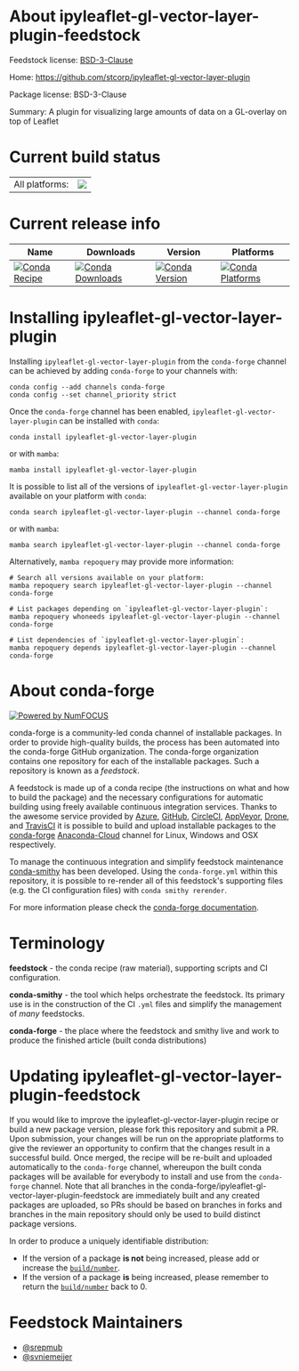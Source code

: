 About ipyleaflet-gl-vector-layer-plugin-feedstock
=================================================

Feedstock license: [BSD-3-Clause](https://github.com/conda-forge/ipyleaflet-gl-vector-layer-plugin-feedstock/blob/main/LICENSE.txt)

Home: https://github.com/stcorp/ipyleaflet-gl-vector-layer-plugin

Package license: BSD-3-Clause

Summary: A plugin for visualizing large amounts of data on a GL-overlay on top of Leaflet

Current build status
====================


<table><tr><td>All platforms:</td>
    <td>
      <a href="https://dev.azure.com/conda-forge/feedstock-builds/_build/latest?definitionId=16188&branchName=main">
        <img src="https://dev.azure.com/conda-forge/feedstock-builds/_apis/build/status/ipyleaflet-gl-vector-layer-plugin-feedstock?branchName=main">
      </a>
    </td>
  </tr>
</table>

Current release info
====================

| Name | Downloads | Version | Platforms |
| --- | --- | --- | --- |
| [![Conda Recipe](https://img.shields.io/badge/recipe-ipyleaflet--gl--vector--layer--plugin-green.svg)](https://anaconda.org/conda-forge/ipyleaflet-gl-vector-layer-plugin) | [![Conda Downloads](https://img.shields.io/conda/dn/conda-forge/ipyleaflet-gl-vector-layer-plugin.svg)](https://anaconda.org/conda-forge/ipyleaflet-gl-vector-layer-plugin) | [![Conda Version](https://img.shields.io/conda/vn/conda-forge/ipyleaflet-gl-vector-layer-plugin.svg)](https://anaconda.org/conda-forge/ipyleaflet-gl-vector-layer-plugin) | [![Conda Platforms](https://img.shields.io/conda/pn/conda-forge/ipyleaflet-gl-vector-layer-plugin.svg)](https://anaconda.org/conda-forge/ipyleaflet-gl-vector-layer-plugin) |

Installing ipyleaflet-gl-vector-layer-plugin
============================================

Installing `ipyleaflet-gl-vector-layer-plugin` from the `conda-forge` channel can be achieved by adding `conda-forge` to your channels with:

```
conda config --add channels conda-forge
conda config --set channel_priority strict
```

Once the `conda-forge` channel has been enabled, `ipyleaflet-gl-vector-layer-plugin` can be installed with `conda`:

```
conda install ipyleaflet-gl-vector-layer-plugin
```

or with `mamba`:

```
mamba install ipyleaflet-gl-vector-layer-plugin
```

It is possible to list all of the versions of `ipyleaflet-gl-vector-layer-plugin` available on your platform with `conda`:

```
conda search ipyleaflet-gl-vector-layer-plugin --channel conda-forge
```

or with `mamba`:

```
mamba search ipyleaflet-gl-vector-layer-plugin --channel conda-forge
```

Alternatively, `mamba repoquery` may provide more information:

```
# Search all versions available on your platform:
mamba repoquery search ipyleaflet-gl-vector-layer-plugin --channel conda-forge

# List packages depending on `ipyleaflet-gl-vector-layer-plugin`:
mamba repoquery whoneeds ipyleaflet-gl-vector-layer-plugin --channel conda-forge

# List dependencies of `ipyleaflet-gl-vector-layer-plugin`:
mamba repoquery depends ipyleaflet-gl-vector-layer-plugin --channel conda-forge
```


About conda-forge
=================

[![Powered by
NumFOCUS](https://img.shields.io/badge/powered%20by-NumFOCUS-orange.svg?style=flat&colorA=E1523D&colorB=007D8A)](https://numfocus.org)

conda-forge is a community-led conda channel of installable packages.
In order to provide high-quality builds, the process has been automated into the
conda-forge GitHub organization. The conda-forge organization contains one repository
for each of the installable packages. Such a repository is known as a *feedstock*.

A feedstock is made up of a conda recipe (the instructions on what and how to build
the package) and the necessary configurations for automatic building using freely
available continuous integration services. Thanks to the awesome service provided by
[Azure](https://azure.microsoft.com/en-us/services/devops/), [GitHub](https://github.com/),
[CircleCI](https://circleci.com/), [AppVeyor](https://www.appveyor.com/),
[Drone](https://cloud.drone.io/welcome), and [TravisCI](https://travis-ci.com/)
it is possible to build and upload installable packages to the
[conda-forge](https://anaconda.org/conda-forge) [Anaconda-Cloud](https://anaconda.org/)
channel for Linux, Windows and OSX respectively.

To manage the continuous integration and simplify feedstock maintenance
[conda-smithy](https://github.com/conda-forge/conda-smithy) has been developed.
Using the ``conda-forge.yml`` within this repository, it is possible to re-render all of
this feedstock's supporting files (e.g. the CI configuration files) with ``conda smithy rerender``.

For more information please check the [conda-forge documentation](https://conda-forge.org/docs/).

Terminology
===========

**feedstock** - the conda recipe (raw material), supporting scripts and CI configuration.

**conda-smithy** - the tool which helps orchestrate the feedstock.
                   Its primary use is in the construction of the CI ``.yml`` files
                   and simplify the management of *many* feedstocks.

**conda-forge** - the place where the feedstock and smithy live and work to
                  produce the finished article (built conda distributions)


Updating ipyleaflet-gl-vector-layer-plugin-feedstock
====================================================

If you would like to improve the ipyleaflet-gl-vector-layer-plugin recipe or build a new
package version, please fork this repository and submit a PR. Upon submission,
your changes will be run on the appropriate platforms to give the reviewer an
opportunity to confirm that the changes result in a successful build. Once
merged, the recipe will be re-built and uploaded automatically to the
`conda-forge` channel, whereupon the built conda packages will be available for
everybody to install and use from the `conda-forge` channel.
Note that all branches in the conda-forge/ipyleaflet-gl-vector-layer-plugin-feedstock are
immediately built and any created packages are uploaded, so PRs should be based
on branches in forks and branches in the main repository should only be used to
build distinct package versions.

In order to produce a uniquely identifiable distribution:
 * If the version of a package **is not** being increased, please add or increase
   the [``build/number``](https://docs.conda.io/projects/conda-build/en/latest/resources/define-metadata.html#build-number-and-string).
 * If the version of a package **is** being increased, please remember to return
   the [``build/number``](https://docs.conda.io/projects/conda-build/en/latest/resources/define-metadata.html#build-number-and-string)
   back to 0.

Feedstock Maintainers
=====================

* [@srepmub](https://github.com/srepmub/)
* [@svniemeijer](https://github.com/svniemeijer/)


